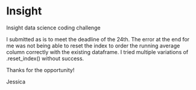 # Insight
Insight data science coding challenge

I submitted as is to meet the deadline of the 24th. The error at the end for me was not being able to reset the index to order the running average column correctly with the existing dataframe. I tried multiple variations of .reset_index() without success.

Thanks for the opportunity!

Jessica

